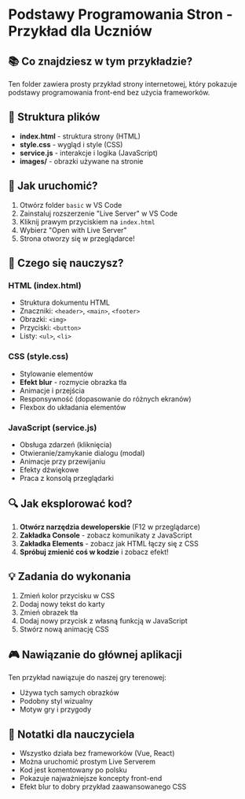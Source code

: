 # Podstawy Programowania Stron - Przykład dla Uczniów

## 📚 Co znajdziesz w tym przykładzie?

Ten folder zawiera prosty przykład strony internetowej, który pokazuje podstawy programowania front-end bez użycia frameworków.

## 📁 Struktura plików

- **index.html** - struktura strony (HTML)
- **style.css** - wygląd i style (CSS)
- **service.js** - interakcje i logika (JavaScript)
- **images/** - obrazki używane na stronie

## 🚀 Jak uruchomić?

1. Otwórz folder `basic` w VS Code
2. Zainstaluj rozszerzenie "Live Server" w VS Code
3. Kliknij prawym przyciskiem na `index.html`
4. Wybierz "Open with Live Server"
5. Strona otworzy się w przeglądarce!

## 🎯 Czego się nauczysz?

### HTML (index.html)

- Struktura dokumentu HTML
- Znaczniki: `<header>`, `<main>`, `<footer>`
- Obrazki: `<img>`
- Przyciski: `<button>`
- Listy: `<ul>`, `<li>`

### CSS (style.css)

- Stylowanie elementów
- **Efekt blur** - rozmycie obrazka tła
- Animacje i przejścia
- Responsywność (dopasowanie do różnych ekranów)
- Flexbox do układania elementów

### JavaScript (service.js)

- Obsługa zdarzeń (kliknięcia)
- Otwieranie/zamykanie dialogu (modal)
- Animacje przy przewijaniu
- Efekty dźwiękowe
- Praca z konsolą przeglądarki

## 🔍 Jak eksplorować kod?

1. **Otwórz narzędzia deweloperskie** (F12 w przeglądarce)
2. **Zakładka Console** - zobacz komunikaty z JavaScript
3. **Zakładka Elements** - zobacz jak HTML łączy się z CSS
4. **Spróbuj zmienić coś w kodzie** i zobacz efekt!

## 💡 Zadania do wykonania

1. Zmień kolor przycisku w CSS
2. Dodaj nowy tekst do karty
3. Zmień obrazek tła
4. Dodaj nowy przycisk z własną funkcją w JavaScript
5. Stwórz nową animację CSS

## 🎮 Nawiązanie do głównej aplikacji

Ten przykład nawiązuje do naszej gry terenowej:

- Używa tych samych obrazków
- Podobny styl wizualny
- Motyw gry i przygody

## 📝 Notatki dla nauczyciela

- Wszystko działa bez frameworków (Vue, React)
- Można uruchomić prostym Live Serverem
- Kod jest komentowany po polsku
- Pokazuje najważniejsze koncepty front-end
- Efekt blur to dobry przykład zaawansowanego CSS
